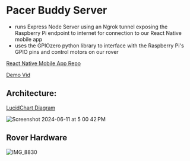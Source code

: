 # Pacer Buddy Server

- runs Express Node Server using an Ngrok tunnel exposing the Raspberry Pi endpoint to internet for connection to our React Native mobile app
- uses the GPIOzero python library to interface with the Raspberry Pi's GPIO pins and control motors on our rover

[React Native Mobile App Repo](https://github.com/tyleryy/PacerBuddyApp/tree/main)  

[Demo Vid](https://youtu.be/0elPFSeF_fs)

## Architecture:

[LucidChart Diagram](https://lucid.app/lucidchart/76e528ee-952c-4684-9fdf-a60ea74e1a56/edit?view_items=frpKZd4.zPeV&invitationId=inv_2bf49015-730d-4159-b9a2-5710e72b95d7)

![Screenshot 2024-06-11 at 5 00 42 PM](https://github.com/adcockdalton/PacerBuddy-server/assets/66880934/381400b5-e31a-4669-83b0-32d3dec890a0)


## Rover Hardware

![IMG_8830](https://github.com/adcockdalton/PacerBuddy-server/assets/66880934/470efc30-461b-43f6-ae1a-55feb8e14b34)


